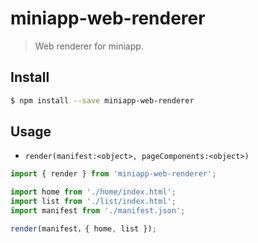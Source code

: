 # miniapp-web-renderer

> Web renderer for miniapp.

## Install

```bash
$ npm install --save miniapp-web-renderer
```

## Usage

- `render(manifest:<object>, pageComponents:<object>)`

```js
import { render } from 'miniapp-web-renderer';

import home from './home/index.html';
import list from './list/index.html';
import manifest from './manifest.json';

render(manifest，{ home, list });
```
